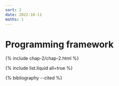 ```yaml
---
sort: 2
date: 2022-10-11
maths: 1
---
```


# Programming framework

{% include chap-2/chap-2.html %}

{% include list.liquid all=true %}

{% bibliography --cited %}
